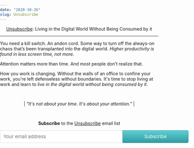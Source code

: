 ```yaml
---
date: "2020-10-26"
slug: Unsubscribe
---
```


<!-- ## [Unsubscribe]() -->

<p align="center">
<u>Unsubscribe</u>: Living in the Digital World Without Being Consumed by it 
</p>

---

<!-- ```
Oversubscribed
* Always-on is for databases, not for you
* The attention slot machine in your pocket
* Attention matters more than time
* Responsivness isn't a metric of performance
* Gold you think is useless

Detach from Distraction
* A hard reset
* Establishing boundaries
* Optimize idleness
* Choose notifications wisely

Reintegration
* Curate the push, pull by default
* Returning to async 
* Writing is your cache
* Make your work visible
* Be reachable on your own terms
``` -->

You need a kill switch. An andon cord. Some way to turn off the always-on chaos that’s been transplanted into the digital world. _Higher productivity is found in less screen time, not more._

Attention matters more than time. And most people don’t realize that. 


How you work is changing. Without the walls of an office to confine your work, you're left defenseless without boundaries. It's time to stop living at work and learn to _live in the digital world without being consumed by it_.

<!-- As I research, learn, and experiment I’ll be sharing my thoughts, insights, and progress. 
I'll be sharing my thoughts, insight, and progress as I write my next book.
research, learn, and experiment I’ll be sharing my thoughts, insights, and progress.
-->

<br>

<p align="center">
|<i>  "It's not about your time. It's about your attention."</i> |
</p>

<br>

<p align="center">
<b>Subscribe</b> to the <u>Unsubscribe</u> email list
</p>

<style> .gumroad-follow-form-embed { zoom: 1; } .gumroad-follow-form-embed:before, .gumroad-follow-form-embed:after { display: table; line-height: 0; content: ""; } .gumroad-follow-form-embed:after { clear: both; } .gumroad-follow-form-embed * { margin: 0; border: 0; padding: 0; outline: 0; box-sizing: border-box !important; float: left !important; } .gumroad-follow-form-embed input { border-radius: 4px; border-top-right-radius: 0; border-bottom-right-radius: 0; font-family: -apple-system, ".SFNSDisplay-Regular", "Helvetica Neue", Helvetica, Arial, sans-serif; font-size: 15px; line-height: 20px; background: #fff; border: 1px solid #ddd; border-right: 0; color: #aaa; padding: 10px; box-shadow: inset 0 1px 0 rgba(0, 0, 0, 0.02); background-position: top right; background-repeat: no-repeat; text-rendering: optimizeLegibility; font-smoothing: antialiased; -webkit-appearance: none; -moz-appearance: caret; width: 65% !important; height: 40px !important; } .gumroad-follow-form-embed button { border-radius: 4px; border-top-left-radius: 0; border-bottom-left-radius: 0; box-shadow: 0 1px 1px rgba(0, 0, 0, 0.12); -webkit-transition: all .05s ease-in-out; transition: all .05s ease-in-out; display: inline-block; padding: 11px 15px 12px; cursor: pointer; color: #fff; font-size: 15px; line-height: 100%; font-family: -apple-system, ".SFNSDisplay-Regular", "Helvetica Neue", Helvetica, Arial, sans-serif; background: #36a9ae; border: 1px solid #31989d; filter: "progid:DXImageTransform.Microsoft.gradient(startColorstr=#5ccfd4, endColorstr=#329ca1, GradientType=0)"; background: -webkit-linear-gradient(#5ccfd4, #329ca1); background: linear-gradient(to bottom, #5ccfd4, #329ca1); height: 40px !important; width: 35% !important; } </style> <form action="https://gumroad.com/follow_from_embed_form" class="form gumroad-follow-form-embed" method="post"> <input name="seller_id" type="hidden" value="7807279384399"> <input name="email" placeholder="Your email address" type="email"> <button data-custom-highlight-color="" type="submit">Subscribe</button> </form>

<br>

<br>

<html>
<head>
<style>
body {
	margin: 0;
	padding: 0;
}
form {
	width: 600px;
	margin: 0 auto;
}
form {
	width: 600px;
	margin: 0 auto;
}
</style>
</head>
<body>